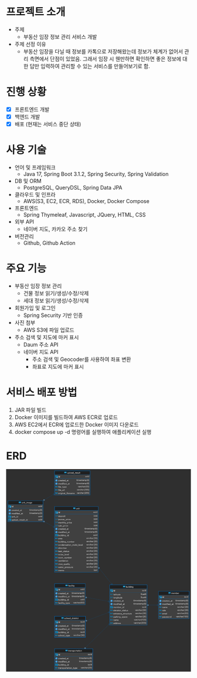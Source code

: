 # 프로젝트 소개

- 주제
    - 부동산 임장 정보 관리 서비스 개발
- 주제 선정 이유
    - 부동산 임장을 다닐 때 정보를 카톡으로 저장해왔는데 정보가 체계가 없어서 관리 측면에서 단점이 있었음. 그래서 임장 시 웬만하면 확인하면 좋은 정보에 대한 답만 입력하여 관리할 수 있는 서비스를
      만들어보기로 함.

# 진행 상황

- [x] 프론트엔드 개발
- [x] 백엔드 개발
- [x] 배포 (현재는 서비스 중단 상태)

# 사용 기술

- 언어 및 프레임워크
    - Java 17, Spring Boot 3.1.2, Spring Security, Spring Validation
- DB 및 ORM
    - PostgreSQL, QueryDSL, Spring Data JPA
- 클라우드 및 인프라
    - AWS(S3, EC2, ECR, RDS), Docker, Docker Compose
- 프론트엔드
    - Spring Thymeleaf, Javascript, JQuery, HTML, CSS
- 외부 API
    - 네이버 지도, 카카오 주소 찾기
- 버전관리
    - Github, Github Action

# 주요 기능

- 부동산 임장 정보 관리
    - 건물 정보 읽기/생성/수정/삭제
    - 세대 정보 읽기/생성/수정/삭제
- 회원가입 및 로그인
    - Spring Security 기반 인증
- 사진 첨부
    - AWS S3에 파일 업로드
- 주소 검색 및 지도에 마커 표시
    - Daum 주소 API
    - 네이버 지도 API
        - 주소 검색 및 Geocoder를 사용하여 좌표 변환
        - 좌표로 지도에 마커 표시

# 서비스 배포 방법

1. JAR 파일 빌드
2. Docker 이미지를 빌드하여 AWS ECR로 업로드
3. AWS EC2에서 ECR에 업로드한 Docker 이미지 다운로드
4. docker compose up -d 명령어를 실행하여 애플리케이션 실행

# ERD

![Alt text](image-1.png)
